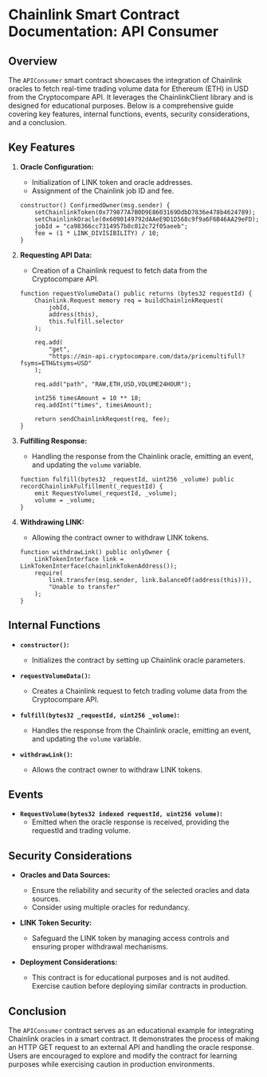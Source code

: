 # Chainlink Smart Contract Documentation: API Consumer

## Overview

The `APIConsumer` smart contract showcases the integration of Chainlink oracles to fetch real-time trading volume data for Ethereum (ETH) in USD from the Cryptocompare API. It leverages the ChainlinkClient library and is designed for educational purposes. Below is a comprehensive guide covering key features, internal functions, events, security considerations, and a conclusion.

## Key Features

1. **Oracle Configuration:**
   - Initialization of LINK token and oracle addresses.
   - Assignment of the Chainlink job ID and fee.

    ```solidity
    constructor() ConfirmedOwner(msg.sender) {
        setChainlinkToken(0x779877A7B0D9E8603169DdbD7836e478b4624789);
        setChainlinkOracle(0x6090149792dAAeE9D1D568c9f9a6F6B46AA29eFD);
        jobId = "ca98366cc7314957b8c012c72f05aeeb";
        fee = (1 * LINK_DIVISIBILITY) / 10;
    }
    ```

2. **Requesting API Data:**
   - Creation of a Chainlink request to fetch data from the Cryptocompare API.

    ```solidity
    function requestVolumeData() public returns (bytes32 requestId) {
        Chainlink.Request memory req = buildChainlinkRequest(
            jobId,
            address(this),
            this.fulfill.selector
        );

        req.add(
            "get",
            "https://min-api.cryptocompare.com/data/pricemultifull?fsyms=ETH&tsyms=USD"
        );

        req.add("path", "RAW,ETH,USD,VOLUME24HOUR");

        int256 timesAmount = 10 ** 18;
        req.addInt("times", timesAmount);

        return sendChainlinkRequest(req, fee);
    }
    ```

3. **Fulfilling Response:**
   - Handling the response from the Chainlink oracle, emitting an event, and updating the `volume` variable.

    ```solidity
    function fulfill(bytes32 _requestId, uint256 _volume) public recordChainlinkFulfillment(_requestId) {
        emit RequestVolume(_requestId, _volume);
        volume = _volume;
    }
    ```

4. **Withdrawing LINK:**
   - Allowing the contract owner to withdraw LINK tokens.

    ```solidity
    function withdrawLink() public onlyOwner {
        LinkTokenInterface link = LinkTokenInterface(chainlinkTokenAddress());
        require(
            link.transfer(msg.sender, link.balanceOf(address(this))),
            "Unable to transfer"
        );
    }
    ```

## Internal Functions

- **`constructor()`:**
  - Initializes the contract by setting up Chainlink oracle parameters.

- **`requestVolumeData()`:**
  - Creates a Chainlink request to fetch trading volume data from the Cryptocompare API.

- **`fulfill(bytes32 _requestId, uint256 _volume)`:**
  - Handles the response from the Chainlink oracle, emitting an event, and updating the `volume` variable.

- **`withdrawLink()`:**
  - Allows the contract owner to withdraw LINK tokens.

## Events

- **`RequestVolume(bytes32 indexed requestId, uint256 volume)`:**
  - Emitted when the oracle response is received, providing the requestId and trading volume.

## Security Considerations

- **Oracles and Data Sources:**
  - Ensure the reliability and security of the selected oracles and data sources.
  - Consider using multiple oracles for redundancy.

- **LINK Token Security:**
  - Safeguard the LINK token by managing access controls and ensuring proper withdrawal mechanisms.

- **Deployment Considerations:**
  - This contract is for educational purposes and is not audited. Exercise caution before deploying similar contracts in production.

## Conclusion

The `APIConsumer` contract serves as an educational example for integrating Chainlink oracles in a smart contract. It demonstrates the process of making an HTTP GET request to an external API and handling the oracle response. Users are encouraged to explore and modify the contract for learning purposes while exercising caution in production environments.